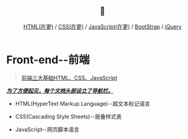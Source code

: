 <div align="center">
  <h2>📖</h2>
</div>  
<div align="center">
  <a href="#">HTML(在更)</a> / <a href="#">CSS(在更)</a> / <a href="#">JavaScript(在更)</a> / <a href="#">BootStrap</a> / <a href="#">jQuery</a>
</div>

<br>

# Front-end--前端

> [前端三大基础HTML、CSS、JavaScript](#no-jump)<br>

***[为了方便起见，每个文档头部设立了导航栏。](#np-jump)***
+ HTML(HyperText Markup Language)--超文本标记语言

+ CSS(Cascading Style Sheets)--层叠样式表

+ JavaScript--网页脚本语言
